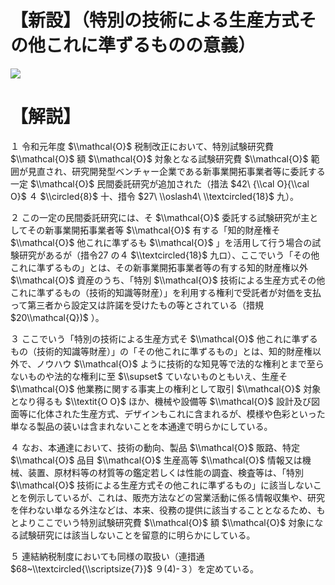 # 【新設】（特別の技術による生産方式その他これに準ずるものの意義）

![](https://www.nta.go.jp/tmp/a00cb4ed-d18d-4784-8dad-faccdc166817/images/3c4b94a2d8158cd01038a77eaeeab5c885be26fa9bd635291b8ebc91c95857c3.jpg)

# 【解説】

１ 令和元年度 $\\mathcal{O}$ 税制改正において、特別試験研究費 $\\mathcal{O}$ 額 $\\mathcal{O}$ 対象となる試験研究費 $\\mathcal{O}$ 範囲が見直され、研究開発型ベンチャー企業である新事業開拓事業者等に委託する一定 $\\mathcal{O}$ 民間委託研究が追加された（措法 $42\ {\\cal O}{\\cal O}$ ４ $\\circled{8}$ 十、措令 $27\ \\oslash4\ \\textcircled{18}$ 九）。

２ この一定の民間委託研究には、そ $\\mathcal{O}$ 委託する試験研究が主としてその新事業開拓事業者等 $\\mathcal{O}$ 有する「知的財産権そ $\\mathcal{O}$ 他これに準ずるも $\\mathcal{O}$ 」を活用して行う場合の試験研究があるが（措令27 の４ $\\textcircled{18}$ 九ロ）、ここでいう「その他これに準ずるもの」とは、その新事業開拓事業者等の有する知的財産権以外 $\\mathcal{O}$ 資産のうち、「特別 $\\mathcal{O}$ 技術による生産方式その他これに準ずるもの（技術的知識等財産）」を利用する権利で受託者が対価を支払って第三者から設定又は許諾を受けたもの等とされている（措規 $20\\mathcal{Q})$ ）。

３ ここでいう「特別の技術による生産方式そ $\\mathcal{O}$ 他これに準ずるもの（技術的知識等財産）」の「その他これに準ずるもの」とは、知的財産権以外で、ノウハウ $\\mathcal{O}$ ように技術的な知見等で法的な権利とまで至らないものや法的な権利に至 $\\supset$ ていないものともいえ、生産そ $\\mathcal{O}$ 他業務に関する事実上の権利として取引 $\\mathcal{O}$ 対象となり得るも $\\textit{O O}$ ほか、機械や設備等 $\\mathcal{O}$ 設計及び図面等に化体された生産方式、デザインもこれに含まれるが、模様や色彩といった単なる製品の装いは含まれないことを本通達で明らかにしている。

４ なお、本通達において、技術の動向、製品 $\\mathcal{O}$ 販路、特定 $\\mathcal{O}$ 品目 $\\mathcal{O}$ 生産高等 $\\mathcal{O}$ 情報又は機械、装置、原材料等の材質等の鑑定若しくは性能の調査、検査等は、「特別 $\\mathcal{O}$ 技術による生産方式その他これに準ずるもの」に該当しないことを例示しているが、これは、販売方法などの営業活動に係る情報収集や、研究を伴わない単なる外注などは、本来、役務の提供に該当することとなるため、もとよりここでいう特別試験研究費 $\\mathcal{O}$ 額 $\\mathcal{O}$ 対象になる試験研究には該当しないことを留意的に明らかにしている。

５ 連結納税制度においても同様の取扱い（連措通 $68~\\textcircled{\\scriptsize{7}}$ ９(4)-３）を定めている。
